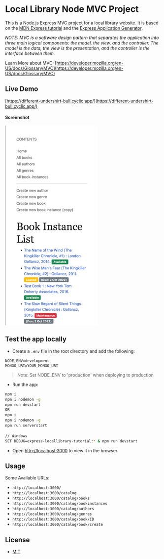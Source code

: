 # Local Library Node MVC Project

This is a Node.js Express MVC project for a local library website. It is based on the [MDN Express tutorial](https://developer.mozilla.org/en-US/docs/Learn/Server-side/Express_Nodejs) and the [Express Application Generator](https://expressjs.com/en/starter/generator.html).

_NOTE: MVC is a software design pattern that separates the application into three main logical components: the model, the view, and the controller. The model is the data, the view is the presentation, and the controller is the interface between them._

Learn More about MVC: [https://developer.mozilla.org/en-US/docs/Glossary/MVC](https://developer.mozilla.org/en-US/docs/Glossary/MVC)

## Live Demo

[https://different-undershirt-bull.cyclic.app/](https://different-undershirt-bull.cyclic.app/)

#### Screenshot

<img src="screenshot.png" width="300" height="646" />

## Test the app locally

- Create a `.env` file in the root directory and add the following:

```env
NODE_ENV=development
MONGO_URI=YOUR_MONGO_URI
```

> Note: Set NODE_ENV to 'production' when deploying to production

- Run the app:

```bash
npm i
npm i nodemon -g
npm run devstart
OR
npm i
npm i nodemon -g
npm run serverstart

// Windows
SET DEBUG=express-locallibrary-tutorial:* & npm run devstart
```

- Open [http://localhost:3000](http://localhost:3000) to view it in the browser.

## Usage

Some Available URLs:

- `http://localhost:3000/`
- `http://localhost:3000/catalog`
- `http://localhost:3000/catalog/books`
- `http://localhost:3000/catalog/bookinstances`
- `http://localhost:3000/catalog/authors`
- `http://localhost:3000/catalog/genres`
- `http://localhost:3000/catalog/book/ID`
- `http://localhost:3000/catalog/book/create`

## License

- [MIT](LICENSE.md)
